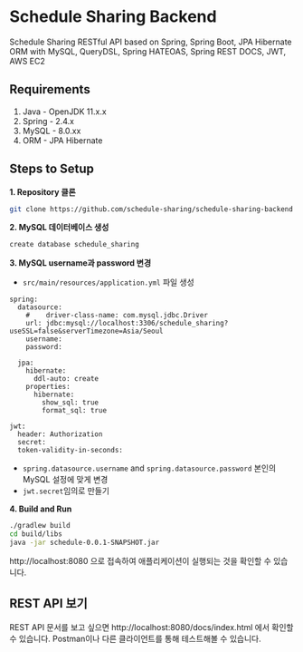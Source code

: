 # Schedule Sharing Backend
Schedule Sharing RESTful API based on Spring, Spring Boot, JPA Hibernate ORM with MySQL, QueryDSL, Spring HATEOAS, Spring REST DOCS, JWT, AWS EC2

## Requirements

1. Java - OpenJDK 11.x.x
2. Spring - 2.4.x
3. MySQL - 8.0.xx
4. ORM - JPA Hibernate

## Steps to Setup

**1. Repository 클론**

```bash
git clone https://github.com/schedule-sharing/schedule-sharing-backend
```

**2. MySQL 데이터베이스 생성**
```bash
create database schedule_sharing
```

**3. MySQL username과 password 변경**
+ `src/main/resources/application.yml` 파일 생성
```
spring:
  datasource:
    #    driver-class-name: com.mysql.jdbc.Driver
    url: jdbc:mysql://localhost:3306/schedule_sharing?useSSL=false&serverTimezone=Asia/Seoul
    username: 
    password:

  jpa:
    hibernate:
      ddl-auto: create
    properties:
      hibernate:
        show_sql: true
        format_sql: true

jwt:
  header: Authorization
  secret: 
  token-validity-in-seconds: 
```
+ `spring.datasource.username` and `spring.datasource.password` 본인의 MySQL 설정에 맞게 변경
+ `jwt.secret`임의로 만들기

**4. Build and Run**
```bash
./gradlew build
cd build/libs
java -jar schedule-0.0.1-SNAPSHOT.jar
```

http://localhost:8080 으로 접속하여 애플리케이션이 실행되는 것을 확인할 수 있습니다.

## REST API 보기
REST API 문서를 보고 싶으면 http://localhost:8080/docs/index.html 에서 확인할 수 있습니다.
Postman이나 다른 클라이언트를 통해 테스트해볼 수 있습니다.
